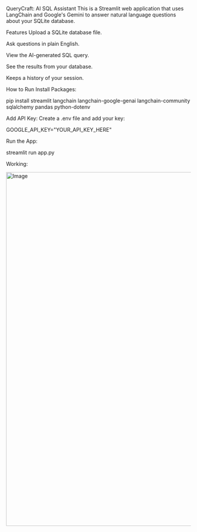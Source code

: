 QueryCraft: AI SQL Assistant
This is a Streamlit web application that uses LangChain and Google's Gemini to answer natural language questions about your SQLite database.

Features
Upload a SQLite database file.

Ask questions in plain English.

View the AI-generated SQL query.

See the results from your database.

Keeps a history of your session.

How to Run
Install Packages:

pip install streamlit langchain langchain-google-genai langchain-community sqlalchemy pandas python-dotenv

Add API Key:
Create a .env file and add your key:

GOOGLE_API_KEY="YOUR_API_KEY_HERE"

Run the App:

streamlit run app.py


Working:

<img width="1856" height="963" alt="Image" src="https://github.com/user-attachments/assets/3af3cc40-b1a1-4e76-9da1-4bef49498f8a" />
